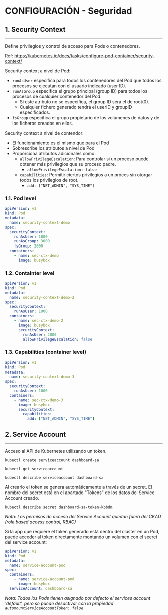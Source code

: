 # CONFIGURACIÓN - Seguridad

## **1. Security Context**
---

Define privilegios y control de acceso para Pods o contenedores.

Ref: https://kubernetes.io/docs/tasks/configure-pod-container/security-context/

Security context a nivel de Pod:

* `runAsUser` especifica para todos los contenedores del Pod que todos los procesos se ejecutan con el usuario indicado (user ID).
* `runAsGroup` especifica el grupo principal (group ID) para todos los procesos de cualquier contenedor del Pod.
   *  Si este atributo no se especifica, el group ID será el de root(0).
   *  Cualquier fichero generado tendrá el userID y groupID especificados.
* `fsGroup` especifica el grupo propietario de los volúmenes de datos y de los ficheros creados en ellos.

Security context a nivel de contendor:

* El funcionamiento es el mismo que para el Pod
* Sobrescribe los atributos a nivel de Pod
* Proporciona atributos adicionales como:
  * `allowPrivilegeEscalation`: Para controlar si un proceso puede obtener más privilegios que su proceso padre.
    * `allowPrivilegeEscalation: false`
  * `capabilities`: Permitir ciertos privilegios a un proces sin otorgar todos los privilegios de root.
    * `add: ["NET_ADMIN", "SYS_TIME"]`


### **1.1. Pod level**

```yaml
apiVersion: v1
kind: Pod
metadata:
  name: security-context-demo
spec:
  securityContext:
    runAsUser: 1000
    runAsGroup: 3000
    fsGroup: 2000
  containers:
    - name: sec-ctx-demo
      image: busybox
```

### **1.2. Containter level**

```yaml
apiVersion: v1
kind: Pod
metadata:
  name: security-context-demo-2
spec:
  securityContext:
    runAsUser: 1000
  containers:
    - name: sec-ctx-demo-2
      image: busybox
      securityContext:
        runAsUser: 2000
        allowPrivilegeEscalation: false
```

### **1.3. Capabilities (container level)**

```yaml
apiVersion: v1
kind: Pod
metadata:
  name: security-context-demo-3
spec:
  securityContext:
    runAsUser: 1000
  containers:
    - name: sec-ctx-demo-3
      image: busybox
      securityContext:
        capabilities:
          add: ["NET_ADMIN", "SYS_TIME"]
```

## **2. Service Account**
---

Acceso al API de Kubernetes utilizando un token.

`kubectl create serviceaccount dashboard-sa`

`kubectl get serviceaccount`

`kubectl describe serviceaccount dashboard-sa`

Al crearlo el token se genera automáticamente a través de un secret. El nombre del secret está en el apartado "Tokens" de los datos del Service Account creado.

`kubectl describe secret dashboard-sa-token-kbbdm`

_Nota: Los permisos de acceso del Service Account quedan fuera del CKAD (role based access control, RBAC)_

Si la app que requiere el token generado está dentro del clúster en un Pod, puede acceder al token directamente montando un volumen con el secret del service account:

```yaml
apiVersion: v1
kind: Pod
metadata:
  name: service-account-pod
spec:
  containers:
    - name: service-account-pod
      image: busybox
  serviceAccount: dashboard-sa
```

_Nota: Todos los Pods tienen asignado por defecto el services account 'default', pero se puede desactivar con la propiedad `automountServiceAccountToken: false`_
